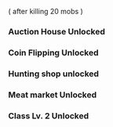 ( after killing 20 mobs )
### Auction House Unlocked 
### Coin Flipping Unlocked
### Hunting shop unlocked
### Meat market Unlocked 
### Class Lv. 2 Unlocked